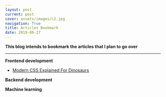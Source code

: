 ```yaml
---
layout: post
current: post
cover: assets/images/c2.jpg
navigation: True
title: Articles Bookmark
date: 2019-06-27
---
```



**This blog intends to bookmark the articles that I plan to go over**

------------------

**Frontend development**

- <a href="https://medium.com/actualize-network/modern-css-explained-for-dinosaurs-5226febe3525" style="font-weight: normal;">Modern CSS Explained For Dinosaurs</a>



**Backend development**




**Machine learning**